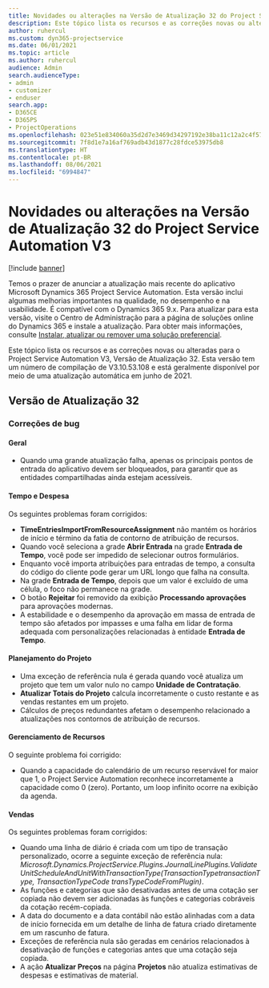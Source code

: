 ```yaml
---
title: Novidades ou alterações na Versão de Atualização 32 do Project Service Automation V3
description: Este tópico lista os recursos e as correções novas ou alteradas disponíveis na Versão de Atualização 32 do Project Service Automation V3.
author: ruhercul
ms.custom: dyn365-projectservice
ms.date: 06/01/2021
ms.topic: article
ms.author: ruhercul
audience: Admin
search.audienceType:
- admin
- customizer
- enduser
search.app:
- D365CE
- D365PS
- ProjectOperations
ms.openlocfilehash: 023e51e834060a35d2d7e3469d34297192e38ba11c12a2c4f57424213aba44ba
ms.sourcegitcommit: 7f8d1e7a16af769adb43d1877c28fdce53975db8
ms.translationtype: HT
ms.contentlocale: pt-BR
ms.lasthandoff: 08/06/2021
ms.locfileid: "6994847"
---
```

# <a name="whats-new-or-changed-in-project-service-automation-update-release-32-v3"></a>Novidades ou alterações na Versão de Atualização 32 do Project Service Automation V3

[!include [banner](../includes/psa-now-project-operations.md)]

Temos o prazer de anunciar a atualização mais recente do aplicativo Microsoft Dynamics 365 Project Service Automation. Esta versão inclui algumas melhorias importantes na qualidade, no desempenho e na usabilidade. É compatível com o Dynamics 365 9.x. Para atualizar para esta versão, visite o Centro de Administração para a página de soluções online do Dynamics 365 e instale a atualização. Para obter mais informações, consulte [Instalar, atualizar ou remover uma solução preferencial](/power-platform/admin/install-remove-preferred-solution).

Este tópico lista os recursos e as correções novas ou alteradas para o Project Service Automation V3, Versão de Atualização 32. Esta versão tem um número de compilação de V3.10.53.108 e está geralmente disponível por meio de uma atualização automática em junho de 2021.

## <a name="update-release-32"></a>Versão de Atualização 32

### <a name="bug-fixes"></a>Correções de bug

#### <a name="general"></a>Geral

- Quando uma grande atualização falha, apenas os principais pontos de entrada do aplicativo devem ser bloqueados, para garantir que as entidades compartilhadas ainda estejam acessíveis.

#### <a name="time-and-expense"></a>Tempo e Despesa

Os seguintes problemas foram corrigidos:

- **TimeEntriesImportFromResourceAssignment** não mantém os horários de início e término da fatia de contorno de atribuição de recursos.
- Quando você seleciona a grade **Abrir Entrada** na grade **Entrada de Tempo**, você pode ser impedido de selecionar outros formulários.
- Enquanto você importa atribuições para entradas de tempo, a consulta do código do cliente pode gerar um URL longo que falha na consulta.
- Na grade **Entrada de Tempo**, depois que um valor é excluído de uma célula, o foco não permanece na grade.
- O botão **Rejeitar** foi removido da exibição **Processando aprovações** para aprovações modernas.
- A estabilidade e o desempenho da aprovação em massa de entrada de tempo são afetados por impasses e uma falha em lidar de forma adequada com personalizações relacionadas à entidade **Entrada de Tempo**.

#### <a name="project-planning"></a>Planejamento do Projeto

- Uma exceção de referência nula é gerada quando você atualiza um projeto que tem um valor nulo no campo **Unidade de Contratação**.
- **Atualizar Totais do Projeto** calcula incorretamente o custo restante e as vendas restantes em um projeto.
- Cálculos de preços redundantes afetam o desempenho relacionado a atualizações nos contornos de atribuição de recursos.

#### <a name="resource-management"></a>Gerenciamento de Recursos

O seguinte problema foi corrigido:

- Quando a capacidade do calendário de um recurso reservável for maior que 1, o Project Service Automation reconhece incorretamente a capacidade como 0 (zero). Portanto, um loop infinito ocorre na exibição da agenda.

#### <a name="sales"></a>Vendas

Os seguintes problemas foram corrigidos:

- Quando uma linha de diário é criada com um tipo de transação personalizado, ocorre a seguinte exceção de referência nula: *Microsoft.Dynamics.ProjectService.Plugins.JournalLinePlugins.ValidateUnitScheduleAndUnitWithTransactionType(TransactionTypetransactionType, TransactionTypeCode transTypeCodeFromPlugin)*.
- As funções e categorias que são desativadas antes de uma cotação ser copiada não devem ser adicionadas às funções e categorias cobráveis da cotação recém-copiada.
- A data do documento e a data contábil não estão alinhadas com a data de início fornecida em um detalhe de linha de fatura criado diretamente em um rascunho de fatura.
- Exceções de referência nula são geradas em cenários relacionados à desativação de funções e categorias antes que uma cotação seja copiada.
- A ação **Atualizar Preços** na página **Projetos** não atualiza estimativas de despesas e estimativas de material.
